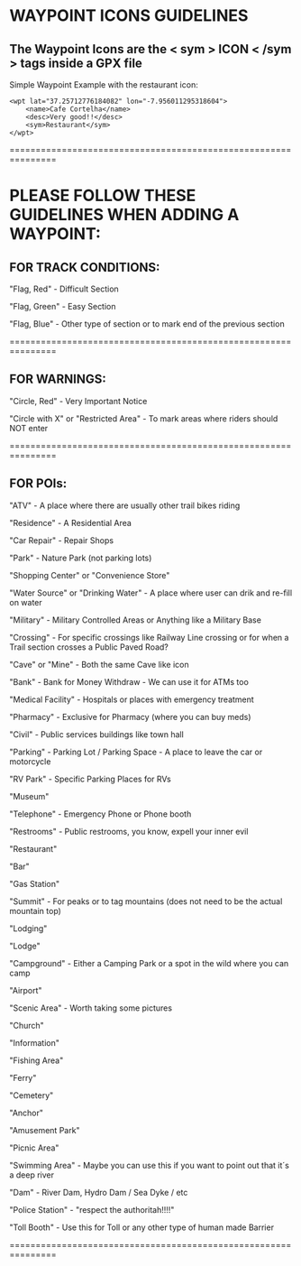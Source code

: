 # WAYPOINT ICONS GUIDELINES


## The Waypoint Icons are the < sym > ICON < /sym > tags inside a GPX file


Simple Waypoint Example with the restaurant icon:


    <wpt lat="37.25712776184082" lon="-7.956011295318604">
        <name>Cafe Cortelha</name>
        <desc>Very good!!</desc>
        <sym>Restaurant</sym>
    </wpt>


===============================================================

# PLEASE FOLLOW THESE GUIDELINES WHEN ADDING A WAYPOINT:


## FOR TRACK CONDITIONS:


"Flag, Red" - Difficult Section

"Flag, Green" - Easy Section

"Flag, Blue" - Other type of section or to mark end of the previous section

===============================================================

## FOR WARNINGS:


"Circle, Red" - Very Important Notice

"Circle with X" or "Restricted Area" - To mark areas where riders should NOT enter

===============================================================

## FOR POIs:


"ATV" - A place where there are usually other trail bikes riding

"Residence" - A Residential Area

"Car Repair" - Repair Shops

"Park" - Nature Park (not parking lots)

"Shopping Center" or "Convenience Store"

"Water Source" or "Drinking Water" - A place where user can drik and re-fill on water

"Military" - Military Controlled Areas or Anything like a Military Base

"Crossing" - For specific crossings like Railway Line crossing or for when a Trail section crosses a Public Paved Road?

"Cave" or "Mine" - Both the same Cave like icon

"Bank" - Bank for Money Withdraw - We can use it for ATMs too

"Medical Facility" - Hospitals or places with emergency treatment

"Pharmacy" - Exclusive for Pharmacy (where you can buy meds)

"Civil" - Public services buildings like town hall

"Parking" - Parking Lot / Parking Space - A place to leave the car or motorcycle

"RV Park" - Specific Parking Places for RVs

"Museum"

"Telephone" - Emergency Phone or Phone booth

"Restrooms" - Public restrooms, you know, expell your inner evil

"Restaurant"

"Bar"

"Gas Station"

"Summit" - For peaks or to tag mountains (does not need to be the actual mountain top)

"Lodging"

"Lodge"

"Campground" - Either a Camping Park or a spot in the wild where you can camp

"Airport"

"Scenic Area" - Worth taking some pictures

"Church"

"Information"

"Fishing Area"

"Ferry"

"Cemetery"

"Anchor"

"Amusement Park"

"Picnic Area"

"Swimming Area" - Maybe you can use this if you want to point out that it´s a deep river

"Dam" - River Dam, Hydro Dam / Sea Dyke / etc

"Police Station" - "respect the authoritah!!!!"

"Toll Booth" - Use this for Toll or any other type of human made Barrier

===============================================================
